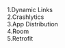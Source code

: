 1.Dynamic Links         
2.Crashlytics       
3.App Distribution           
4.Room         
5.Retrofit           
